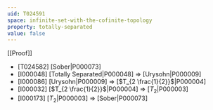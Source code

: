 ```yaml
---
uid: T024591
space: infinite-set-with-the-cofinite-topology
property: totally-separated
value: false
---
```

[[Proof]]

* [T024582] [Sober|P000073]
* [I000048] [Totally Separated|P000048] => [Urysohn|P000009]
* [I000086] [Urysohn|P000009] => [$T_{2 \frac{1}{2}}$|P000004]
* [I000032] [$T_{2 \frac{1}{2}}$|P000004] => [$T_2$|P000003]
* [I000173] [$T_2$|P000003] => [Sober|P000073]

